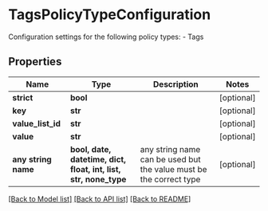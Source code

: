 # TagsPolicyTypeConfiguration

Configuration settings for the following policy types: - Tags 

## Properties
Name | Type | Description | Notes
------------ | ------------- | ------------- | -------------
**strict** | **bool** |  | [optional] 
**key** | **str** |  | [optional] 
**value_list_id** | **str** |  | [optional] 
**value** | **str** |  | [optional] 
**any string name** | **bool, date, datetime, dict, float, int, list, str, none_type** | any string name can be used but the value must be the correct type | [optional]

[[Back to Model list]](../README.md#documentation-for-models) [[Back to API list]](../README.md#documentation-for-api-endpoints) [[Back to README]](../README.md)



